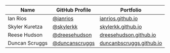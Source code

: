 | Name | GitHub Profile | Portfolio |
| --- | --- | --- |
| Ian Rios | [@ianrios](https://github.com/ianrios) | [ianrios.github.io](https://ianrios.github.io/) |
| Skyler Kuretza | [@skylerkk](https://github.com/skylerkk) | [skylerkk.github.io](https://skylerkk.github.io/) |
| Reese Hudson | [@dreesehudson](https://github.com/dreesehudson) | [dreesehudson.github.io](https://dreesehudson.github.io) |
| Duncan Scruggs | [@duncanscruggs](https://github.com/duncanbscruggs) | [duncanbscruggs.github.io](https://duncanbscruggs.github.io/) |
